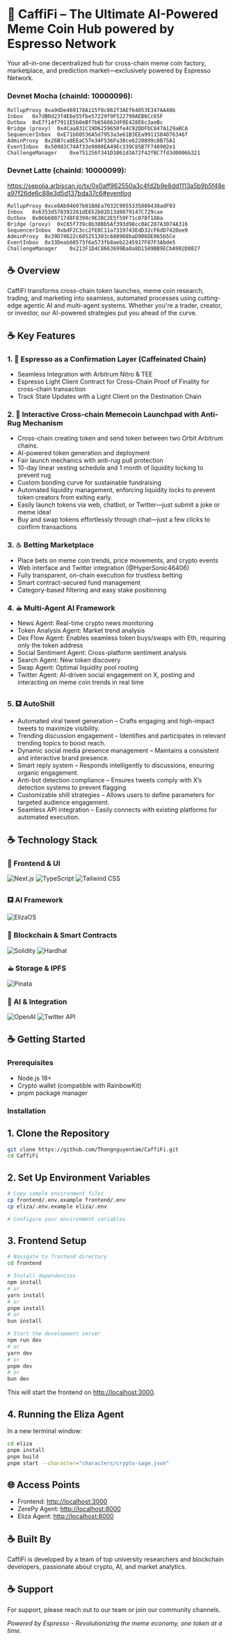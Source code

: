 # 🫘 **CaffiFi – The Ultimate AI-Powered Meme Coin Hub powered by Espresso Network**

Your all-in-one decentralized hub for cross-chain meme coin factory, marketplace, and prediction market—exclusively powered by Espresso Network.

### Devnet Mocha (chainId: 10000096):
```
RollupProxy	0xa9dDe469178A115f0c862f3AEf64053E347AA40b 
Inbox	0x7dB0d23f4E6e55fbe57229f9F522799AEB6Cc65F
Outbox	0xE7f14f7911E5b8eBf7b656862dF0E428E6c3aeBc
Bridge (proxy)	0x4Caa831C19D6259650fe4C92DDFbC847A129aBCA
SequencerInbox	0xE71b60536A5d7953a3e61B3EEa9911584076346f
AdminProxy	0x26B7ca8EEaC57e34F536Fa38ce6220899c8B75A1
EventInbox	0x50983C74Af33e9808EA49Ec339C85B7F740902e1
ChallengeManager	0xe751256f341D1061d3A72f42fBC7fd3d0006b321
```

### Devnet Latte (chainId: 10000099):
https://sepolia.arbiscan.io/tx/0x0aff962550a3c4fd2b9e8dd1113a5b9b5f48ea97f26de6c88e3d5d137bda37c6#eventlog

```
RollupProxy	0xce8Ab94607b01BAEa7032C9055335800438adF03 
Inbox	0x6353d578392261dE652b02D13d8079147C729cae
Outbox	0x06b600717d8F8399c9E2BC2E5f59F71c078f188a
Bridge (proxy)	0xC65f739c8b38Bb5Af393d98cc0AC287A3074A316
SequencerInbox	0xbdF2C3cc2fE8C11a7319743EdD32cF6dD7420ee9
AdminProxy	0x39D74622c605251303c688908baD906DE065b5Ce
EventInbox	0x33Deab60573f6a573fb8aeb2245917F87F3Abde5
ChallengeManager	0x213F1D4C8663699Ba8a8D1589BB9ECbA902D0827
```

## ☕ Overview

CaffiFi transforms cross-chain token launches, meme coin research, trading, and marketing into seamless, automated processes using cutting-edge agentic AI and multi-agent systems. Whether you're a trader, creator, or investor, our AI-powered strategies put you ahead of the curve.

## ☕ Key Features
### 1. 🫘 Espresso as a Confirmation Layer (Caffeinated Chain)

- Seamless Integration with Arbitrum Nitro & TEE
- Espresso Light Client Contract for Cross-Chain Proof of Finality for cross-chain transaction
- Track State Updates with a Light Client on the Destination Chain

### 2. 🚀 Interactive Cross-chain Memecoin Launchpad with Anti-Rug Mechanism
- Cross-chain creating token and send token between two Orbit Arbitrum chains.
- AI-powered token generation and deployment
- Fair launch mechanics with anti-rug pull protection
- 10-day linear vesting schedule and 1 month of liquidity locking to prevent rug
- Custom bonding curve for sustainable fundraising
- Automated liquidity management, enforcing liquidity locks to prevent token creators from exiting early.
- Easily launch tokens via web, chatbot, or Twitter—just submit a joke or meme idea!
- Buy and swap tokens effortlessly through chat—just a few clicks to confirm transactions

### 3. ♨ Betting Marketplace
- Place bets on meme coin trends, price movements, and crypto events
- Web interface and Twitter integration (@HyperSonic46406)
- Fully transparent, on-chain execution for trustless betting
- Smart contract-secured fund management
- Category-based filtering and easy stake positioning
  
### 4. ☕︎  Multi-Agent AI Framework

- News Agent: Real-time crypto news monitoring
- Token Analysis Agent: Market trend analysis
- Dex Flow Agent: Enables seamless token buys/swaps with Eth, requiring only the token address
- Social Sentiment Agent: Cross-platform sentiment analysis
- Search Agent: New token discovery
- Swap Agent: Optimal liquidity pool routing
- Twitter Agent: AI-driven social engagement on X, posting and interacting on meme coin trends in real time

### 5. ⛾ AutoShill 
- Automated viral tweet generation – Crafts engaging and high-impact tweets to maximize visibility.
- Trending discussion engagement – Identifies and participates in relevant trending topics to boost reach.
- Dynamic social media presence management – Maintains a consistent and interactive brand presence.
- Smart reply system – Responds intelligently to discussions, ensuring organic engagement.
- Anti-bot detection compliance – Ensures tweets comply with X’s detection systems to prevent flagging
- Customizable shill strategies – Allows users to define parameters for targeted audience engagement.
- Seamless API integration – Easily connects with existing platforms for automated execution.

## ☕ Technology Stack

### 🤎 Frontend & UI

![Next.js](https://img.shields.io/badge/Next.js%2014-000000?style=for-the-badge&logo=next.js&logoColor=white)
![TypeScript](https://img.shields.io/badge/TypeScript-3178C6?style=for-the-badge&logo=typescript&logoColor=white)
![Tailwind CSS](https://img.shields.io/badge/Tailwind%20CSS-38B2AC?style=for-the-badge&logo=tailwind-css&logoColor=white)

### ⛾ AI Framework

![ElizaOS](https://img.shields.io/badge/ElizaOS-FF6B6B?style=for-the-badge&logo=data:image/svg+xml;base64,PHN2ZyB4bWxucz0iaHR0cDovL3d3dy53My5vcmcvMjAwMC9zdmciIHZpZXdCb3g9IjAgMCAyNCAyNCI+PC9zdmc+&logoColor=white)

### 🫘 Blockchain & Smart Contracts

![Solidity](https://img.shields.io/badge/Solidity-363636?style=for-the-badge&logo=solidity&logoColor=white)
![Hardhat](https://img.shields.io/badge/Hardhat-FFD700?style=for-the-badge&logo=hardhat&logoColor=black)

### ☕︎ Storage & IPFS

![Pinata](https://img.shields.io/badge/Pinata-E4405F?style=for-the-badge&logo=pinata&logoColor=white)

### 🌰 AI & Integration

![OpenAI](https://img.shields.io/badge/GPT--4-412991?style=for-the-badge&logo=openai&logoColor=white)
![Twitter API](https://img.shields.io/badge/Twitter%20API-1DA1F2?style=for-the-badge&logo=twitter&logoColor=white)

## ☕ Getting Started

### Prerequisites

- Node.js 18+
- Crypto wallet (compatible with RainbowKit)
- pnpm package manager

### Installation

## **1. Clone the Repository**

```bash
git clone https://github.com/Thongnguyentam/CaffiFi.git
cd CaffiFi
```

## **2. Set Up Environment Variables**

```bash
# Copy sample environment files
cp frontend/.env.example frontend/.env
cp eliza/.env.example eliza/.env

# Configure your environment variables
```

## **3. Frontend Setup**

```bash
# Navigate to frontend directory
cd frontend

# Install dependencies
npm install
# or
yarn install
# or
pnpm install
# or
bun install

# Start the development server
npm run dev
# or
yarn dev
# or
pnpm dev
# or
bun dev
```

This will start the frontend on [http://localhost:3000](http://localhost:3000).

## **4. Running the Eliza Agent**

In a new terminal window:

```bash
cd eliza
pnpm install
pnpm build
pnpm start --character="characters/crypto-sage.json"
```

## 🌐 Access Points

- Frontend: [http://localhost:3000](http://localhost:3000)
- ZerePy Agent: [http://localhost:8000](http://localhost:8000)
- Eliza Agent: [http://localhost:8000](http://localhost:3001)

## ☕ Built By

CaffiFi is developed by a team of top university researchers and blockchain developers, passionate about crypto, AI, and market analytics.

## ☕ Support

For support, please reach out to our team or join our community channels.

_Powered by Espresso - Revolutionizing the meme economy, one token at a time._